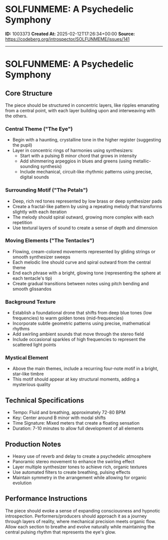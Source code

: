 # SOLFUNMEME: A Psychedelic Symphony

**ID:** 1003373
**Created At:** 2025-02-12T17:26:34+00:00
**Source:** https://codeberg.org/introspector/SOLFUNMEME/issues/141

---

# SOLFUNMEME: A Psychedelic Symphony

## Core Structure
The piece should be structured in concentric layers, like ripples emanating from a central point, with each layer building upon and interweaving with the others.

### Central Theme ("The Eye")
- Begin with a haunting, crystalline tone in the higher register (suggesting the pupil)
- Layer in concentric rings of harmonies using synthesizers:
  - Start with a pulsing B minor chord that grows in intensity
  - Add shimmering arpeggios in blues and greens (using metallic-sounding synthesis)
  - Include mechanical, circuit-like rhythmic patterns using precise, digital sounds

### Surrounding Motif ("The Petals")
- Deep, rich red tones represented by low brass or deep synthesizer pads
- Create a fractal-like pattern by using a repeating melody that transforms slightly with each iteration
- The melody should spiral outward, growing more complex with each repetition
- Use textural layers of sound to create a sense of depth and dimension

### Moving Elements ("The Tentacles")
- Flowing, cream-colored movements represented by gliding strings or smooth synthesizer sweeps
- Each melodic line should curve and spiral outward from the central theme
- End each phrase with a bright, glowing tone (representing the sphere at each tentacle's tip)
- Create gradual transitions between notes using pitch bending and smooth glissandos

### Background Texture
- Establish a foundational drone that shifts from deep blue tones (low frequencies) to warm golden tones (mid-frequencies)
- Incorporate subtle geometric patterns using precise, mathematical rhythms
- Add swirling ambient sounds that move through the stereo field
- Include occasional sparkles of high frequencies to represent the scattered light points

### Mystical Element
- Above the main themes, include a recurring four-note motif in a bright, star-like timbre
- This motif should appear at key structural moments, adding a mysterious quality

## Technical Specifications
- Tempo: Fluid and breathing, approximately 72-80 BPM
- Key: Center around B minor with modal shifts
- Time Signature: Mixed meters that create a floating sensation
- Duration: 7-10 minutes to allow full development of all elements

## Production Notes
- Heavy use of reverb and delay to create a psychedelic atmosphere
- Panoramic stereo movement to enhance the swirling effect
- Layer multiple synthesizer tones to achieve rich, organic textures
- Use automated filters to create breathing, pulsing effects
- Maintain symmetry in the arrangement while allowing for organic evolution

## Performance Instructions
The piece should evoke a sense of expanding consciousness and hypnotic introspection. Performers/producers should approach it as a journey through layers of reality, where mechanical precision meets organic flow. Allow each section to breathe and evolve naturally while maintaining the central pulsing rhythm that represents the eye's glow.